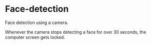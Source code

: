 # Face-detection
Face detection using a camera.

Whenever the camera stops detecting a face for over 30 seconds, the computer screen gets locked.

